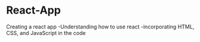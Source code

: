 # React-App

Creating a react app 
-Understanding how to use react
-incorporating HTML, CSS, and JavaScript in the code
